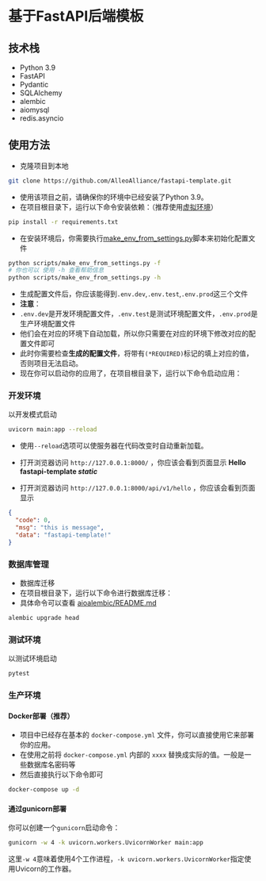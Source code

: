 # 基于FastAPI后端模板

## 技术栈

- Python 3.9
- FastAPI
- Pydantic
- SQLAlchemy
- alembic
- aiomysql
- redis.asyncio

## 使用方法

- 克隆项目到本地

```bash
git clone https://github.com/AlleoAlliance/fastapi-template.git
```

- 使用该项目之前，请确保你的环境中已经安装了Python 3.9。
- 在项目根目录下，运行以下命令安装依赖：（推荐使用[虚拟环境](https://docs.python.org/3/library/venv.html)）

```bash
pip install -r requirements.txt
```

- 在安装环境后，你需要执行[make_env_from_settings.py](scripts/make_env_from_settings.py)脚本来初始化配置文件

```bash
python scripts/make_env_from_settings.py -f
# 你也可以 使用 -h 查看帮助信息
python scripts/make_env_from_settings.py -h
```

- 生成配置文件后，你应该能得到`.env.dev`,`.env.test`,`.env.prod`这三个文件
- **注意**：
- `.env.dev`是开发环境配置文件，`.env.test`是测试环境配置文件，`.env.prod`是生产环境配置文件
- 他们会在对应的环境下自动加载，所以你只需要在对应的环境下修改对应的配置文件即可
- 此时你需要检查**生成的配置文件**，将带有`(*REQUIRED)`标记的填上对应的值，否则项目无法启动。
- 现在你可以启动你的应用了，在项目根目录下，运行以下命令启动应用：

### 开发环境

以开发模式启动

```bash
uvicorn main:app --reload
```

- 使用`--reload`选项可以使服务器在代码改变时自动重新加载。

- 打开浏览器访问 `http://127.0.0.1:8000/` ，你应该会看到页面显示 **Hello fastapi-template _static_**
- 打开浏览器访问 `http://127.0.0.1:8000/api/v1/hello` ，你应该会看到页面显示

```json
{
  "code": 0,
  "msg": "this is message",
  "data": "fastapi-template!"
}
```

### 数据库管理
- 数据库迁移
- 在项目根目录下，运行以下命令进行数据库迁移：
- 具体命令可以查看 [aioalembic/README.md](aioalembic/README.md)

```bash
alembic upgrade head
```


### 测试环境

以测试环境启动

```bash
pytest
```

### 生产环境

#### Docker部署（推荐）

- 项目中已经存在基本的 `docker-compose.yml` 文件，你可以直接使用它来部署你的应用。
- 在使用之前将 `docker-compose.yml` 内部的 `xxxx` 替换成实际的值。一般是一些数据库名密码等
- 然后直接执行以下命令即可

```bash
docker-compose up -d
```

#### 通过gunicorn部署

你可以创建一个`gunicorn`启动命令：

```bash
gunicorn -w 4 -k uvicorn.workers.UvicornWorker main:app
```

这里`-w 4`意味着使用4个工作进程，`-k uvicorn.workers.UvicornWorker`指定使用Uvicorn的工作器。

